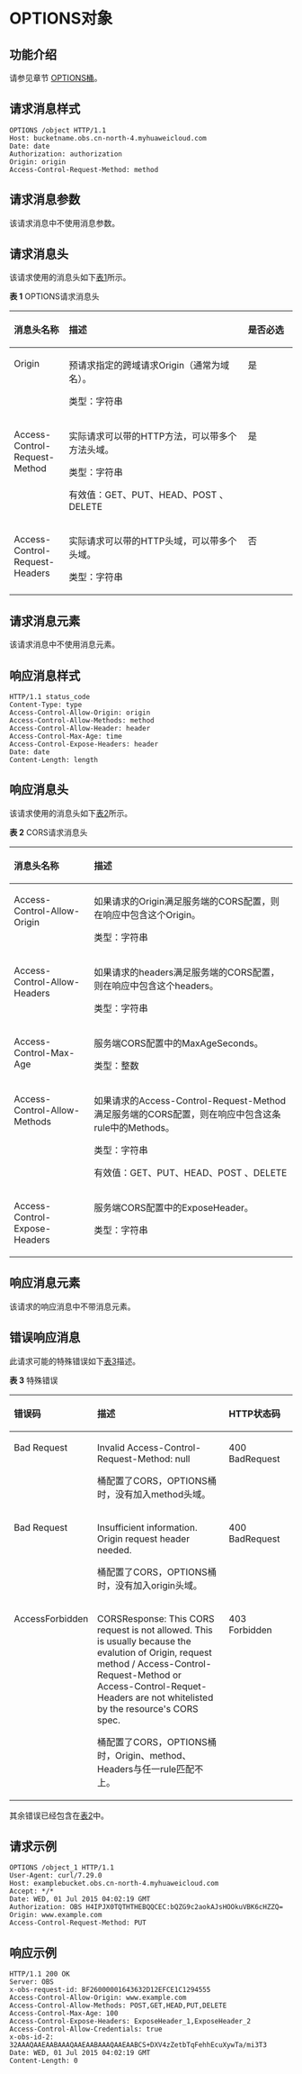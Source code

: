 # OPTIONS对象<a name="obs_04_0078"></a>

## 功能介绍<a name="section5584184924715"></a>

请参见章节  [OPTIONS桶](OPTIONS桶.md)。

## 请求消息样式<a name="section20503664"></a>

```
OPTIONS /object HTTP/1.1 
Host: bucketname.obs.cn-north-4.myhuaweicloud.com 
Date: date
Authorization: authorization
Origin: origin
Access-Control-Request-Method: method
```

## 请求消息参数<a name="section50315253"></a>

该请求消息中不使用消息参数。

## 请求消息头<a name="section50184093"></a>

该请求使用的消息头如下[表1](#table39180475205737)所示。

**表 1**  OPTIONS请求消息头

<a name="table39180475205737"></a>
<table><thead align="left"><tr id="row43151909"><th class="cellrowborder" valign="top" width="19.388061193880613%" id="mcps1.2.4.1.1"><p id="p5643772"><a name="p5643772"></a><a name="p5643772"></a>消息头名称</p>
</th>
<th class="cellrowborder" valign="top" width="63.26367363263674%" id="mcps1.2.4.1.2"><p id="p54492350"><a name="p54492350"></a><a name="p54492350"></a>描述</p>
</th>
<th class="cellrowborder" valign="top" width="17.348265173482652%" id="mcps1.2.4.1.3"><p id="p51804245"><a name="p51804245"></a><a name="p51804245"></a>是否必选</p>
</th>
</tr>
</thead>
<tbody><tr id="row35394345"><td class="cellrowborder" valign="top" width="19.388061193880613%" headers="mcps1.2.4.1.1 "><p id="p48369697"><a name="p48369697"></a><a name="p48369697"></a>Origin</p>
</td>
<td class="cellrowborder" valign="top" width="63.26367363263674%" headers="mcps1.2.4.1.2 "><p id="p25631398"><a name="p25631398"></a><a name="p25631398"></a>预请求指定的跨域请求Origin（通常为域名）。</p>
<p id="p29355992"><a name="p29355992"></a><a name="p29355992"></a>类型：字符串</p>
</td>
<td class="cellrowborder" valign="top" width="17.348265173482652%" headers="mcps1.2.4.1.3 "><p id="p29025179"><a name="p29025179"></a><a name="p29025179"></a>是</p>
</td>
</tr>
<tr id="row59900021"><td class="cellrowborder" valign="top" width="19.388061193880613%" headers="mcps1.2.4.1.1 "><p id="p20063503"><a name="p20063503"></a><a name="p20063503"></a>Access-Control-Request-Method</p>
</td>
<td class="cellrowborder" valign="top" width="63.26367363263674%" headers="mcps1.2.4.1.2 "><p id="p14531029"><a name="p14531029"></a><a name="p14531029"></a>实际请求可以带的HTTP方法，可以带多个方法头域。</p>
<p id="p63670405"><a name="p63670405"></a><a name="p63670405"></a>类型：字符串</p>
<p id="p36162737"><a name="p36162737"></a><a name="p36162737"></a>有效值：GET、PUT、HEAD、POST 、DELETE</p>
</td>
<td class="cellrowborder" valign="top" width="17.348265173482652%" headers="mcps1.2.4.1.3 "><p id="p43500552"><a name="p43500552"></a><a name="p43500552"></a>是</p>
</td>
</tr>
<tr id="row55960654"><td class="cellrowborder" valign="top" width="19.388061193880613%" headers="mcps1.2.4.1.1 "><p id="p36519148"><a name="p36519148"></a><a name="p36519148"></a>Access-Control-Request-Headers</p>
</td>
<td class="cellrowborder" valign="top" width="63.26367363263674%" headers="mcps1.2.4.1.2 "><p id="p5260986"><a name="p5260986"></a><a name="p5260986"></a>实际请求可以带的HTTP头域，可以带多个头域。</p>
<p id="p47348874"><a name="p47348874"></a><a name="p47348874"></a>类型：字符串</p>
</td>
<td class="cellrowborder" valign="top" width="17.348265173482652%" headers="mcps1.2.4.1.3 "><p id="p10053604"><a name="p10053604"></a><a name="p10053604"></a>否</p>
</td>
</tr>
</tbody>
</table>

## 请求消息元素<a name="section49003659"></a>

该请求消息中不使用消息元素。

## 响应消息样式<a name="section38379751"></a>

```
HTTP/1.1 status_code
Content-Type: type
Access-Control-Allow-Origin: origin
Access-Control-Allow-Methods: method
Access-Control-Allow-Header: header
Access-Control-Max-Age: time
Access-Control-Expose-Headers: header
Date: date
Content-Length: length
```

## 响应消息头<a name="section9873442"></a>

该请求使用的消息头如下[表2](#table14690348205823)所示。

**表 2**  CORS请求消息头

<a name="table14690348205823"></a>
<table><thead align="left"><tr id="row37872586"><th class="cellrowborder" valign="top" width="28.28%" id="mcps1.2.3.1.1"><p id="p47780665"><a name="p47780665"></a><a name="p47780665"></a>消息头名称</p>
</th>
<th class="cellrowborder" valign="top" width="71.72%" id="mcps1.2.3.1.2"><p id="p45028689"><a name="p45028689"></a><a name="p45028689"></a>描述</p>
</th>
</tr>
</thead>
<tbody><tr id="row23445177"><td class="cellrowborder" valign="top" width="28.28%" headers="mcps1.2.3.1.1 "><p id="p20011161"><a name="p20011161"></a><a name="p20011161"></a>Access-Control-Allow-Origin</p>
</td>
<td class="cellrowborder" valign="top" width="71.72%" headers="mcps1.2.3.1.2 "><p id="p10291354"><a name="p10291354"></a><a name="p10291354"></a>如果请求的Origin满足服务端的CORS配置，则在响应中包含这个Origin。</p>
<p id="p25513326"><a name="p25513326"></a><a name="p25513326"></a>类型：字符串</p>
</td>
</tr>
<tr id="row28293347"><td class="cellrowborder" valign="top" width="28.28%" headers="mcps1.2.3.1.1 "><p id="p10059805"><a name="p10059805"></a><a name="p10059805"></a>Access-Control-Allow-Headers</p>
</td>
<td class="cellrowborder" valign="top" width="71.72%" headers="mcps1.2.3.1.2 "><p id="p9537904"><a name="p9537904"></a><a name="p9537904"></a>如果请求的headers满足服务端的CORS配置，则在响应中包含这个headers。</p>
<p id="p18732274"><a name="p18732274"></a><a name="p18732274"></a>类型：字符串</p>
</td>
</tr>
<tr id="row34372739"><td class="cellrowborder" valign="top" width="28.28%" headers="mcps1.2.3.1.1 "><p id="p32728446"><a name="p32728446"></a><a name="p32728446"></a>Access-Control-Max-Age</p>
</td>
<td class="cellrowborder" valign="top" width="71.72%" headers="mcps1.2.3.1.2 "><p id="p33758474"><a name="p33758474"></a><a name="p33758474"></a>服务端CORS配置中的MaxAgeSeconds。</p>
<p id="p35390814"><a name="p35390814"></a><a name="p35390814"></a>类型：整数</p>
</td>
</tr>
<tr id="row50081870"><td class="cellrowborder" valign="top" width="28.28%" headers="mcps1.2.3.1.1 "><p id="p30099699"><a name="p30099699"></a><a name="p30099699"></a>Access-Control-Allow-Methods</p>
</td>
<td class="cellrowborder" valign="top" width="71.72%" headers="mcps1.2.3.1.2 "><p id="p22156577"><a name="p22156577"></a><a name="p22156577"></a>如果请求的Access-Control-Request-Method满足服务端的CORS配置，则在响应中包含这条rule中的Methods。</p>
<p id="p65191466"><a name="p65191466"></a><a name="p65191466"></a>类型：字符串</p>
<p id="p49852287"><a name="p49852287"></a><a name="p49852287"></a>有效值：GET、PUT、HEAD、POST 、DELETE</p>
</td>
</tr>
<tr id="row46017399"><td class="cellrowborder" valign="top" width="28.28%" headers="mcps1.2.3.1.1 "><p id="p36421857"><a name="p36421857"></a><a name="p36421857"></a>Access-Control-Expose-Headers</p>
</td>
<td class="cellrowborder" valign="top" width="71.72%" headers="mcps1.2.3.1.2 "><p id="p64489295"><a name="p64489295"></a><a name="p64489295"></a>服务端CORS配置中的ExposeHeader。</p>
<p id="p43532747"><a name="p43532747"></a><a name="p43532747"></a>类型：字符串</p>
</td>
</tr>
</tbody>
</table>

## 响应消息元素<a name="section21752117"></a>

该请求的响应消息中不带消息元素。

## 错误响应消息<a name="section61551329"></a>

此请求可能的特殊错误如下[表3](#table38908138205823)描述。

**表 3**  特殊错误

<a name="table38908138205823"></a>
<table><thead align="left"><tr id="row31266288"><th class="cellrowborder" valign="top" width="26.529999999999998%" id="mcps1.2.4.1.1"><p id="p49541410"><a name="p49541410"></a><a name="p49541410"></a>错误码</p>
</th>
<th class="cellrowborder" valign="top" width="48.980000000000004%" id="mcps1.2.4.1.2"><p id="p53431297"><a name="p53431297"></a><a name="p53431297"></a>描述</p>
</th>
<th class="cellrowborder" valign="top" width="24.490000000000002%" id="mcps1.2.4.1.3"><p id="p32967796"><a name="p32967796"></a><a name="p32967796"></a>HTTP状态码</p>
</th>
</tr>
</thead>
<tbody><tr id="row53145828"><td class="cellrowborder" valign="top" width="26.529999999999998%" headers="mcps1.2.4.1.1 "><p id="p9844792"><a name="p9844792"></a><a name="p9844792"></a>Bad Request</p>
</td>
<td class="cellrowborder" valign="top" width="48.980000000000004%" headers="mcps1.2.4.1.2 "><p id="p59230681"><a name="p59230681"></a><a name="p59230681"></a>Invalid Access-Control-Request-Method: null</p>
<p id="p63314081"><a name="p63314081"></a><a name="p63314081"></a>桶配置了CORS，OPTIONS桶时，没有加入method头域。</p>
</td>
<td class="cellrowborder" valign="top" width="24.490000000000002%" headers="mcps1.2.4.1.3 "><p id="p28166943"><a name="p28166943"></a><a name="p28166943"></a>400 BadRequest</p>
</td>
</tr>
<tr id="row52175903"><td class="cellrowborder" valign="top" width="26.529999999999998%" headers="mcps1.2.4.1.1 "><p id="p65498646"><a name="p65498646"></a><a name="p65498646"></a>Bad Request</p>
</td>
<td class="cellrowborder" valign="top" width="48.980000000000004%" headers="mcps1.2.4.1.2 "><p id="p3790072"><a name="p3790072"></a><a name="p3790072"></a>Insufficient information. Origin request header needed.</p>
<p id="p34110654"><a name="p34110654"></a><a name="p34110654"></a>桶配置了CORS，OPTIONS桶时，没有加入origin头域。</p>
</td>
<td class="cellrowborder" valign="top" width="24.490000000000002%" headers="mcps1.2.4.1.3 "><p id="p11499566"><a name="p11499566"></a><a name="p11499566"></a>400 BadRequest</p>
</td>
</tr>
<tr id="row36387235"><td class="cellrowborder" valign="top" width="26.529999999999998%" headers="mcps1.2.4.1.1 "><p id="p61684923"><a name="p61684923"></a><a name="p61684923"></a>AccessForbidden</p>
</td>
<td class="cellrowborder" valign="top" width="48.980000000000004%" headers="mcps1.2.4.1.2 "><p id="p30422880"><a name="p30422880"></a><a name="p30422880"></a>CORSResponse: This CORS request is not allowed. This is usually because the evalution of Origin, request method / Access-Control-Request-Method or Access-Control-Requet-Headers are not whitelisted by the resource's CORS spec.</p>
<p id="p5370466"><a name="p5370466"></a><a name="p5370466"></a>桶配置了CORS，OPTIONS桶时，Origin、method、Headers与任一rule匹配不上。</p>
</td>
<td class="cellrowborder" valign="top" width="24.490000000000002%" headers="mcps1.2.4.1.3 "><p id="p32354629"><a name="p32354629"></a><a name="p32354629"></a>403 Forbidden</p>
</td>
</tr>
</tbody>
</table>

其余错误已经包含在[表2](错误码.md#d0e843)中。

## 请求示例<a name="section14482163815396"></a>

```
OPTIONS /object_1 HTTP/1.1
User-Agent: curl/7.29.0
Host: examplebucket.obs.cn-north-4.myhuaweicloud.com
Accept: */*
Date: WED, 01 Jul 2015 04:02:19 GMT
Authorization: OBS H4IPJX0TQTHTHEBQQCEC:bQZG9c2aokAJsHOOkuVBK6cHZZQ=
Origin: www.example.com
Access-Control-Request-Method: PUT
```

## 响应示例<a name="section76081155815"></a>

```
HTTP/1.1 200 OK
Server: OBS
x-obs-request-id: BF26000001643632D12EFCE1C1294555
Access-Control-Allow-Origin: www.example.com
Access-Control-Allow-Methods: POST,GET,HEAD,PUT,DELETE
Access-Control-Max-Age: 100
Access-Control-Expose-Headers: ExposeHeader_1,ExposeHeader_2
Access-Control-Allow-Credentials: true
x-obs-id-2: 32AAAQAAEAABAAAQAAEAABAAAQAAEAABCS+DXV4zZetbTqFehhEcuXywTa/mi3T3
Date: WED, 01 Jul 2015 04:02:19 GMT
Content-Length: 0
```


